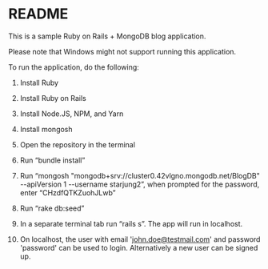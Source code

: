 # README

This is a sample Ruby on Rails + MongoDB blog application.

Please note that Windows might not support running this application.

To run the application, do the following:

1. Install Ruby

2. Install Ruby on Rails

3. Install Node.JS, NPM, and Yarn

3. Install mongosh

4. Open the repository in the terminal

5. Run “bundle install”

6. Run “mongosh "mongodb+srv://cluster0.42vlgno.mongodb.net/BlogDB" --apiVersion 1 --username starjung2”, when prompted for the password, enter “CHzdfQTKZuohJLwb”

7. Run “rake db:seed”

8. In a separate terminal tab run “rails s”. The app will run in localhost.

9. On localhost, the user with email 'john.doe@testmail.com' and password 'password' can be used to login. Alternatively a new user can be signed up.
